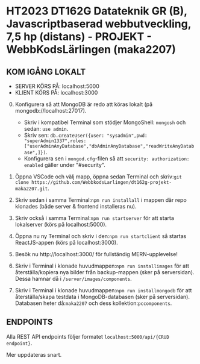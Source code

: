 # HT2023 DT162G Datateknik GR (B), Javascriptbaserad webbutveckling, 7,5 hp (distans) - PROJEKT - WebbKodsLärlingen (maka2207)

## KOM IGÅNG LOKALT

- SERVER KÖRS PÅ: localhost:5000
- KLIENT KÖRS PÅ: localhost:3000

0. Konfigurera så att MongoDB är redo att köras lokalt (på mongodb://localhost:27017).

   - Skriv i kompatibel Terminal som stödjer MongoShell: `mongosh` och sedan: `use admin`.
   - Skriv sen: `db.createUser({user: "sysadmin",pwd: "superAdmin1337",roles: ["userAdminAnyDatabase","dbAdminAnyDatabase","readWriteAnyDatabase",]})`.
   - Konfigurera sen i `mongod.cfg`-filen så att `security: authorization: enabled` gäller under "#security".

1. Öppna VSCode och välj mapp, öppna sedan Terminal och skriv:`git clone https://github.com/WebbkodsLarlingen/dt162g-projekt-maka2207.git`.

2. Skriv sedan i samma Terminal:`npm run installall` i mappen där repo klonades (både server & frontend installeras nu).

3. Skriv också i samma Terminal:`npm run startserver` för att starta lokalserver (körs på localhost:5000).

4. Öppna nu ny Terminal och skriv i den:`npm run startclient` så startas ReactJS-appen (körs på localhost:3000).

5. Besök nu http://localhost:3000/ för fullständig MERN-upplevelse!

6. Skriv i Terminal i klonade huvudmappen:`npm run installimages` för att återställa/kopiera nya bilder från backup-mappen (sker på serversidan). Dessa hamnar då i `/server/images/components`.

7. Skriv i Terminal i klonade huvudmappen:`npm run installmongodb` för att återställa/skapa testdata i MongoDB-databasen (sker på serversidan). Databasen heter då:`maka2207` och dess kollektion:`pccomponents`.

## ENDPOINTS

Alla REST API endpoints följer formatet `localhost:5000/api/{CRUD endpoint}`.

Mer uppdateras snart.
